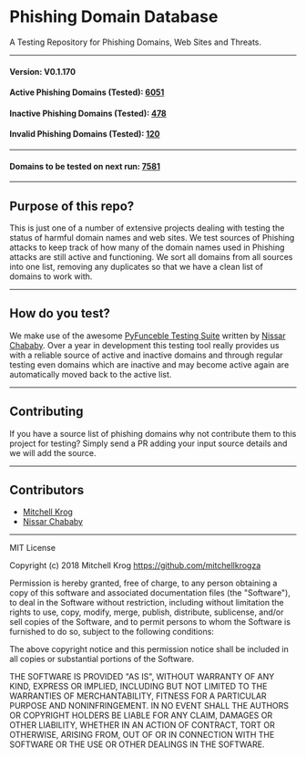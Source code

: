 # Phishing Domain Database

A Testing Repository for Phishing Domains, Web Sites and Threats.

_______________
#### Version: V0.1.170
#### Active Phishing Domains (Tested): [6051](https://raw.githubusercontent.com/mitchellkrogza/Phishing.Database/master/phishing-domains-ACTIVE.txt)
#### Inactive Phishing Domains (Tested): [478](https://raw.githubusercontent.com/mitchellkrogza/Phishing.Database/master/phishing-domains-INACTIVE.txt)
#### Invalid Phishing Domains (Tested): [120](https://raw.githubusercontent.com/mitchellkrogza/Phishing.Database/master/phishing-domains-INVALID.txt)
*****************************
#### Domains to be tested on next run: [7581](https://raw.githubusercontent.com/mitchellkrogza/Phishing.Database/master/dev-tools/phishing-domains-ALL.list)
____________________


## Purpose of this repo?

This is just one of a number of extensive projects dealing with testing the status of harmful domain names and web sites. We test sources of Phishing attacks to keep track of how many of the domain names used in Phishing attacks are still active and functioning. We sort all domains from all sources into one list, removing any duplicates so that we have a clean list of domains to work with.

************************************************
## How do you test?

We make use of the awesome [PyFunceble Testing Suite](https://github.com/funilrys/PyFunceble) written by [Nissar Chababy](https://github.com/funilrys/). Over a year in development this testing tool really provides us with a reliable source of active and inactive domains and through regular testing even domains which are inactive and may become active again are automatically moved back to the active list.

************************************************
## Contributing

If you have a source list of phishing domains why not contribute them to this project for testing? Simply send a PR adding your input source details and we will add the source. 


************************************************
## Contributors

- [Mitchell Krog](https://github.com/mitchellkrogza/)
- [Nissar Chababy](https://github.com/funilrys/)

************************************************
MIT License

Copyright (c) 2018 Mitchell Krog
https://github.com/mitchellkrogza

Permission is hereby granted, free of charge, to any person obtaining a copy
of this software and associated documentation files (the "Software"), to deal
in the Software without restriction, including without limitation the rights
to use, copy, modify, merge, publish, distribute, sublicense, and/or sell
copies of the Software, and to permit persons to whom the Software is
furnished to do so, subject to the following conditions:

The above copyright notice and this permission notice shall be included in all
copies or substantial portions of the Software.

THE SOFTWARE IS PROVIDED "AS IS", WITHOUT WARRANTY OF ANY KIND, EXPRESS OR
IMPLIED, INCLUDING BUT NOT LIMITED TO THE WARRANTIES OF MERCHANTABILITY,
FITNESS FOR A PARTICULAR PURPOSE AND NONINFRINGEMENT. IN NO EVENT SHALL THE
AUTHORS OR COPYRIGHT HOLDERS BE LIABLE FOR ANY CLAIM, DAMAGES OR OTHER
LIABILITY, WHETHER IN AN ACTION OF CONTRACT, TORT OR OTHERWISE, ARISING FROM,
OUT OF OR IN CONNECTION WITH THE SOFTWARE OR THE USE OR OTHER DEALINGS IN THE
SOFTWARE.
